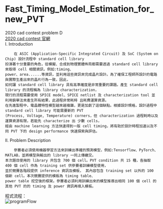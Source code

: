 # Fast_Timing_Model_Estimation_for_new_PVT
 2020 cad contest problem D  
 [2020 cad contest 官網](http://iccad-contest.org/2020/tw/problems.html)  
 I. Introduction  
    
        在 ASIC (Application-Specific Integrated Circuit) 及 SoC (System on Chip) 設計流程中 standard cell library  
	扮演著十分重要的角色，從模擬、合成到物理實體佈局都需要透過 standard cell library 來取得 cell 相關資訊，例如:timing、  
	power、area......等資訊，並利用這些資訊來完成晶片設計。為了確保工程師所設計的電路與實際生產出來的晶片行為一致，因此，  
	如何讓 standard cell library 具有高準確度是非常重要的課題。產生 standard cell library 的流程稱為 library characterization，  
	現行的流程需要使用 SPICE model、SPICE netlist 及 characterization tool 並利用窮舉法來產生所有結果，此過程非常耗時 且耗費運算資源。  
	在先進製程中，電晶體特性模型越來越複雜，更是加劇了這個缺點。根據設計規格，設計過程中 standard cell library 可能需要新的 PVT  
	(Process, Voltage, Temperature) corners，但 characterization 過程耗時以及運算資源有限，若能先 characterize 出 少數 cells，  
	經由 machine learning 方法快速得到一版 cell timing，將有助於設計時程加速以及不同 PVT 下的 design performance 快速探索與評估。  
  
II. Problem Description  
  
        參賽者必須使用機器學習方法來訓練出準確的預測模型，例如:Tensorflow、PyTorch、 MATLAB，並將模型與輸出的 library 一同上傳繳交。  
	本次題目使用的 library 共包含 700 個 cell。PVT condition 共 15 種，各抽取 400 個 cell 作為 training set 供參賽者訓練模型使用，  
	並於競賽各階段提供 inference 資訊及模板， 其內容包含 training set 以外的 100 個新 cell。本次競賽提供的模板為 timing table、  
	power table 挖空後的框架。參賽者必須利用訓練出來的模型推導出相同 100 個 cell 的其他 PVT 的的 timing 及 power 資訊再填入模板。  
  
程式流程：  
![programFlow](/Users/jerrychen/OneDrive/文件/cadContest/R_version/Fast_Timing_Model_Estimation_for_new_PVT/programFlow.jpg)  

